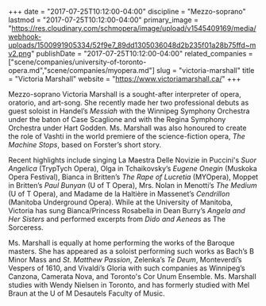 +++
date = "2017-07-25T10:12:00-04:00"
discipline = "Mezzo-soprano"
lastmod = "2017-07-25T10:12:00-04:00"
primary_image = "https://res.cloudinary.com/schmopera/image/upload/v1545409169/media/webhook-uploads/1500991905334/52f9e7_89dd1305036048d2b235f01a28b75ffd~mv2.png"
publishDate = "2017-07-25T10:12:00-04:00"
related_companies = ["scene/companies/university-of-toronto-opera.md","scene/companies/myopera.md"]
slug = "victoria-marshall"
title = "Victoria Marshall"
website = "https://www.victoriamarshall.ca/"
+++

Mezzo-soprano Victoria Marshall is a sought-after interpreter of opera, oratorio, and art-song. She recently made her two professional debuts as guest soloist in Handel’s *Messiah* with the Winnipeg Symphony Orchestra under the baton of Case Scaglione and with the Regina Symphony Orchestra under Hart Godden. Ms. Marshall was also honoured to create the role of Vashti in the world premiere of the science-fiction opera, *The Machine Stops*, based on Forster’s short story.

Recent highlights include singing La Maestra Delle Novizie in Puccini's *Suor Angelica* (TrypTych Opera), Olga in Tchaikovsky’s *Eugene Onegin* (Muskoka Opera Festival), Bianca in Britten’s *The Rape of Lucretia* (MYOpera), Moppet in Britten’s *Paul Bunyan* (U of T Opera), Mrs. Nolan in Menotti’s *The Medium* (U of T Opera), and Madame de la Haltière in Massenet’s *Cendrillon* (Manitoba Underground Opera). While at the University of Manitoba, Victoria has sung Bianca/Princess Rosabella in Dean Burry’s *Angela and Her Sisters* and performed excerpts from *Dido and Aeneas* as The Sorceress.

Ms. Marshall is equally at home performing the works of the Baroque masters. She has appeared as a soloist performing such works as Bach’s B Minor Mass and *St. Matthew Passion*, Zelenka’s *Te Deum*, Monteverdi’s Vespers of 1610, and Vivaldi’s Gloria with such companies as Winnipeg’s Canzona, Camerata Nova, and Toronto's Cor Unum Ensemble.  Ms. Marshall studies with Wendy Nielsen in Toronto, and has formerly studied with Mel Braun at the U of M Desautels Faculty of Music.
